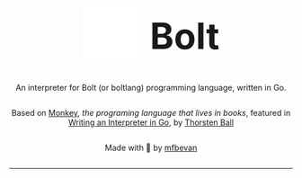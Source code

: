 <div style="display:flex;flex-direction:column;align-items:center;gap:20px">

<div style="display:flex;align-items:center;font-size:4rem;font-weight:bold;gap:20px"><img src="bolt.svg" width="100" height="100"> Bolt </div>

<div style="display:flex;flex-direction:column;align-items:center;text-align:center">

An interpreter for Bolt (or boltlang) programming language, written in Go.

Based on [Monkey](https://monkeylang.org/), *the programing language that lives in books*, featured in [Writing an Interpreter in Go](https://interpreterbook.com/), by [Thorsten Ball](https://github.com/mrnugget)

Made with 💙 by [mfbevan](https://github.com/mfbevan)

</div>
</div>

---
